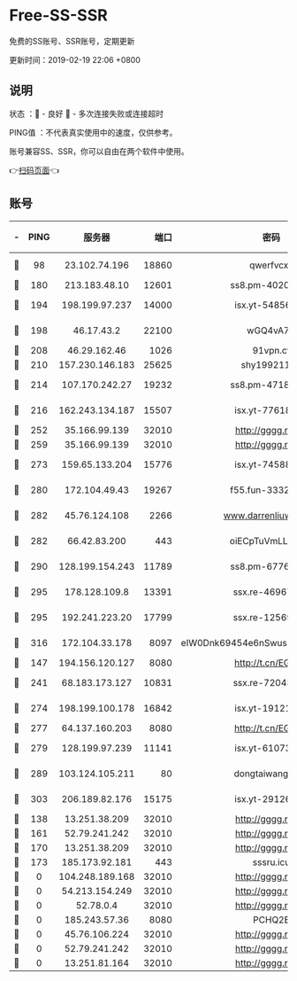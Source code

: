 # Free-SS-SSR

免费的SS账号、SSR账号，定期更新

更新时间：2019-02-19 22:06 +0800

## 说明

状态     ：🙂 - 良好 🙁 - 多次连接失败或连接超时

PING值   ：不代表真实使用中的速度，仅供参考。

账号兼容SS、SSR，你可以自由在两个软件中使用。

👉[扫码页面](https://liesauer.github.io/free-ss-ssr.github.io/)👈

## 账号

|-|PING|服务器|端口|密码|加密方式|区域|
|:----:|:----:|:-----:|-----:|:----:|:----:|:----:|
|🙂|98|23.102.74.196|18860|qwerfvcxz|aes-256-gcm|JP|
|🙂|180|213.183.48.10|12601|ss8.pm-40202630|rc4-md5|RU|
|🙂|194|198.199.97.237|14000|isx.yt-54856932|aes-256-cfb|US|
|🙂|198|46.17.43.2|22100|wGQ4vA7D|aes-256-gcm|RU|
|🙂|208|46.29.162.46|1026|91vpn.cf|rc4-md5|RU|
|🙂|210|157.230.146.183|25625|shy19921124|rc4-md5|US|
|🙂|214|107.170.242.27|19232|ss8.pm-47184551|aes-256-cfb|US|
|🙂|216|162.243.134.187|15507|isx.yt-77618718|aes-256-cfb|US|
|🙂|252|35.166.99.139|32010|http://gggg.rocks|chacha20|US|
|🙂|259|35.166.99.139|32010|http://gggg.rocks|chacha20|UN|
|🙂|273|159.65.133.204|15776|isx.yt-74588926|aes-256-cfb|SG|
|🙂|280|172.104.49.43|19267|f55.fun-33324216|aes-256-cfb|SG|
|🙂|282|45.76.124.108|2266|www.darrenliuwei.com|aes-256-cfb|AU|
|🙂|282|66.42.83.200|443|oiECpTuVmLLxk4Ts|aes-256-cfb|US|
|🙂|290|128.199.154.243|11789|ss8.pm-67760833|aes-256-cfb|SG|
|🙂|295|178.128.109.8|13391|ssx.re-46967706|aes-256-cfb|SG|
|🙂|295|192.241.223.20|17799|ssx.re-12569451|aes-256-cfb|US|
|🙂|316|172.104.33.178|8097|eIW0Dnk69454e6nSwuspv9DmS201tQ0D|aes-256-cfb|SG|
|🙂|147|194.156.120.127|8080|http://t.cn/EGJIyrl|rc4-md5|RU|
|🙂|241|68.183.173.127|10831|ssx.re-72043236|aes-256-cfb|US|
|🙂|274|198.199.100.178|16842|isx.yt-19121084|aes-256-cfb|US|
|🙂|277|64.137.160.203|8080|http://t.cn/EGJIyrl|rc4-md5|CA|
|🙂|279|128.199.97.239|11141|isx.yt-61073883|aes-256-cfb|SG|
|🙂|289|103.124.105.211|80|dongtaiwang.com|aes-256-cfb|US|
|🙂|303|206.189.82.176|15175|isx.yt-29126697|aes-256-cfb|SG|
|🙁|138|13.251.38.209|32010|http://gggg.rocks|chacha20|UN|
|🙁|161|52.79.241.242|32010|http://gggg.rocks|chacha20|KR|
|🙁|170|13.251.38.209|32010|http://gggg.rocks|chacha20|SG|
|🙁|173|185.173.92.181|443|sssru.icu|rc4-md5|RU|
|🙁|0|104.248.189.168|32010|http://gggg.rocks|chacha20|UN|
|🙁|0|54.213.154.249|32010|http://gggg.rocks|chacha20|UN|
|🙁|0|52.78.0.4|32010|http://gggg.rocks|chacha20|UN|
|🙁|0|185.243.57.36|8080|PCHQ2E|rc4-md5|US|
|🙁|0|45.76.106.224|32010|http://gggg.rocks|chacha20|UN|
|🙁|0|52.79.241.242|32010|http://gggg.rocks|chacha20|UN|
|🙁|0|13.251.81.164|32010|http://gggg.rocks|chacha20|UN|
